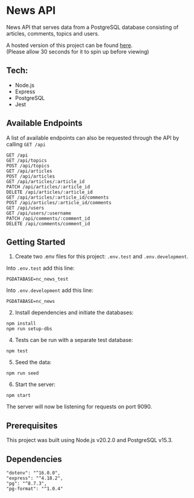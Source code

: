 # News API

News API that serves data from a PostgreSQL database consisting of articles, comments, topics and users.  
  
A hosted version of this project can be found [here](https://news-api-qn5t.onrender.com/).  
(Please allow 30 seconds for it to spin up before viewing)  
  
## Tech:  
* Node.js
* Express
* PostgreSQL
* Jest  
  
## Available Endpoints  
  
A list of available endpoints can also be requested through the API by calling `GET /api`  
```
GET /api
GET /api/topics
POST /api/topics
GET /api/articles
POST /api/articles
GET /api/articles/:article_id
PATCH /api/articles/:article_id
DELETE /api/articles/:article_id
GET /api/articles/:article_id/comments
POST /api/articles/:article_id/comments
GET /api/users
GET /api/users/:username
PATCH /api/comments/:comment_id
DELETE /api/comments/comment_id
```  
  
## Getting Started  
  
1. Create two .env files for this project: `.env.test` and `.env.development`.  
  
Into `.env.test` add this line:  
```
PGDATABASE=nc_news_test
```
  
Into `.env.development` add this line:  
```
PGDATABASE=nc_news
```
  
  
2. Install dependencies and initiate the databases:  
```
npm install  
npm run setup-dbs
```
  
  
4. Tests can be run with a separate test database:  
```
npm test
```
  
  
5. Seed the data:  
```
npm run seed
```
  
  
6. Start the server:  
```
npm start
```
  
The server will now be listening for requests on port 9090.

## Prerequisites  
  
This project was built using Node.js v20.2.0 and PostgreSQL v15.3.  
  
## Dependencies  
  
```
"dotenv": "^16.0.0",
"express": "^4.18.2",
"pg": "^8.7.3",
"pg-format": "^1.0.4"
```